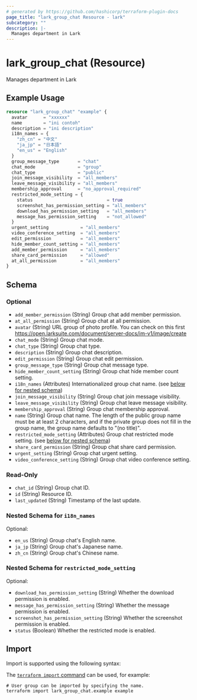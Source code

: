 ```yaml
---
# generated by https://github.com/hashicorp/terraform-plugin-docs
page_title: "lark_group_chat Resource - lark"
subcategory: ""
description: |-
  Manages department in Lark
---
```


# lark_group_chat (Resource)

Manages department in Lark

## Example Usage

```terraform
resource "lark_group_chat" "example" {
  avatar      = "xxxxxx"
  name        = "ini contoh"
  description = "ini description"
  i18n_names = {
    "zh_cn" = "中文"
    "ja_jp" = "日本語"
    "en_us" = "English"
  }
  group_message_type       = "chat"
  chat_mode                = "group"
  chat_type                = "public"
  join_message_visibility  = "all_members"
  leave_message_visibility = "all_members"
  membership_approval      = "no_approval_required"
  restricted_mode_setting = {
    status                            = true
    screenshot_has_permission_setting = "all_members"
    download_has_permission_setting   = "all_members"
    message_has_permission_setting    = "not_allowed"
  }
  urgent_setting            = "all_members"
  video_conference_setting  = "all_members"
  edit_permission           = "all_members"
  hide_member_count_setting = "all_members"
  add_member_permission     = "all_members"
  share_card_permission     = "allowed"
  at_all_permission         = "all_members"
}
```

<!-- schema generated by tfplugindocs -->
## Schema

### Optional

- `add_member_permission` (String) Group chat add member permission.
- `at_all_permission` (String) Group chat at all permission.
- `avatar` (String) URL group of photo profile. You can check on this first https://open.larksuite.com/document/server-docs/im-v1/image/create
- `chat_mode` (String) Group chat mode.
- `chat_type` (String) Group chat type.
- `description` (String) Group chat description.
- `edit_permission` (String) Group chat edit permission.
- `group_message_type` (String) Group chat message type.
- `hide_member_count_setting` (String) Group chat hide member count setting.
- `i18n_names` (Attributes) Internationalized group chat name. (see [below for nested schema](#nestedatt--i18n_names))
- `join_message_visibility` (String) Group chat join message visibility.
- `leave_message_visibility` (String) Group chat leave message visibility.
- `membership_approval` (String) Group chat membership approval.
- `name` (String) Group chat name. The length of the public group name must be at least 2 characters, and if the private group does not fill in the group name, the group name defaults to "(no title)".
- `restricted_mode_setting` (Attributes) Group chat restricted mode setting. (see [below for nested schema](#nestedatt--restricted_mode_setting))
- `share_card_permission` (String) Group chat share card permission.
- `urgent_setting` (String) Group chat urgent setting.
- `video_conference_setting` (String) Group chat video conference setting.

### Read-Only

- `chat_id` (String) Group chat ID.
- `id` (String) Resource ID.
- `last_updated` (String) Timestamp of the last update.

<a id="nestedatt--i18n_names"></a>
### Nested Schema for `i18n_names`

Optional:

- `en_us` (String) Group chat's English name.
- `ja_jp` (String) Group chat's Japanese name.
- `zh_cn` (String) Group chat's Chinese name.


<a id="nestedatt--restricted_mode_setting"></a>
### Nested Schema for `restricted_mode_setting`

Optional:

- `download_has_permission_setting` (String) Whether the download permission is enabled.
- `message_has_permission_setting` (String) Whether the message permission is enabled.
- `screenshot_has_permission_setting` (String) Whether the screenshot permission is enabled.
- `status` (Boolean) Whether the restricted mode is enabled.

## Import

Import is supported using the following syntax:

The [`terraform import` command](https://developer.hashicorp.com/terraform/cli/commands/import) can be used, for example:

```shell
# User group can be imported by specifying the name.
terraform import lark_group_chat.example example
```
